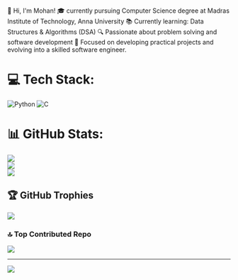 👋 Hi, I'm Mohan!
🎓 currently pursuing Computer Science degree at Madras Institute of Technology, Anna University
📚 Currently learning: Data Structures & Algorithms (DSA)
🔍 Passionate about problem solving and software development
🚀 Focused on developing practical projects and evolving into a skilled software engineer.
# 💻 Tech Stack:
![Python](https://img.shields.io/badge/python-3670A0?style=for-the-badge&logo=python&logoColor=ffdd54) ![C](https://img.shields.io/badge/c-%2300599C.svg?style=for-the-badge&logo=c&logoColor=white)
# 📊 GitHub Stats:
![](https://github-readme-stats.vercel.app/api?username=Mohan0403&theme=dark&hide_border=false&include_all_commits=false&count_private=false)<br/>
![](https://github-readme-streak-stats.herokuapp.com/?user=Mohan0403&theme=dark&hide_border=false)<br/>
![](https://github-readme-stats.vercel.app/api/top-langs/?username=Mohan0403&theme=dark&hide_border=false&include_all_commits=false&count_private=false&layout=compact)

## 🏆 GitHub Trophies
![](https://github-profile-trophy.vercel.app/?username=Mohan0403&theme=radical&no-frame=false&no-bg=true&margin-w=4)

### 🔝 Top Contributed Repo
![](https://github-contributor-stats.vercel.app/api?username=Mohan0403&limit=5&theme=dark&combine_all_yearly_contributions=true)

---
[![](https://visitcount.itsvg.in/api?id=Mohan0403&icon=0&color=0)](https://visitcount.itsvg.in)

<!-- Proudly created with GPRM ( https://gprm.itsvg.in ) 
